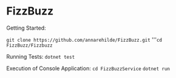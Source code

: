 # FizzBuzz

Getting Started:

```git clone https://github.com/annarehilde/FizzBuzz.git```
'''```cd FizzBuzz/Fizzbuzz```

Running Tests:
```dotnet test```

Execution of Console Application:
```cd FizzBuzzService```
```dotnet run```
